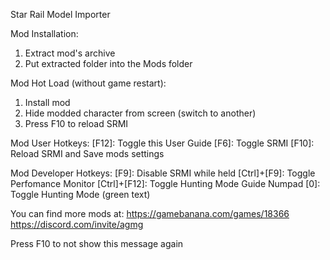 Star Rail Model Importer

Mod Installation:
1. Extract mod's archive
2. Put extracted folder into the Mods folder

Mod Hot Load (without game restart):
1. Install mod
2. Hide modded character from screen (switch to another)
3. Press F10 to reload SRMI

Mod User Hotkeys:
[F12]: Toggle this User Guide
[F6]: Toggle SRMI
[F10]: Reload SRMI and Save mods settings

Mod Developer Hotkeys:
[F9]: Disable SRMI while held
[Ctrl]+[F9]: Toggle Perfomance Monitor
[Ctrl]+[F12]: Toggle Hunting Mode Guide
Numpad [0]: Toggle Hunting Mode (green text)

You can find more mods at:
https://gamebanana.com/games/18366
https://discord.com/invite/agmg

Press F10 to not show this message again